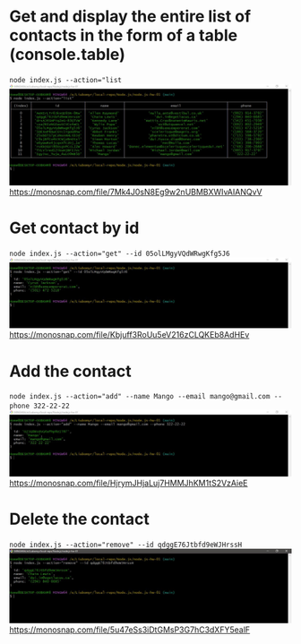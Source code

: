 # Get and display the entire list of contacts in the form of a table (console.table)

`node index.js --action="list`
![Get and display the entire list of contacts](./assets/list.JPG)
https://monosnap.com/file/7Mk4J0sN8Eg9w2nUBMBXWIvAIANQvV

# Get contact by id

`node index.js --action="get" --id 05olLMgyVQdWRwgKfg5J6`
![Get contact by id](./assets/get.JPG)
https://monosnap.com/file/Kbjuff3RoUu5eV216zCLQKEb8AdHEv

# Add the contact

`node index.js --action="add" --name Mango --email mango@gmail.com --phone 322-22-22`
![Add the contact](./assets/add.JPG)
https://monosnap.com/file/HjrymJHjaLuj7HMMJhKM1tS2VzAieE

# Delete the contact

`node index.js --action="remove" --id qdggE76Jtbfd9eWJHrssH`
![Delete the contact](./assets/remove.JPG)
https://monosnap.com/file/5u47eSs3iDtGMsP3G7hC3dXFY5ealF
